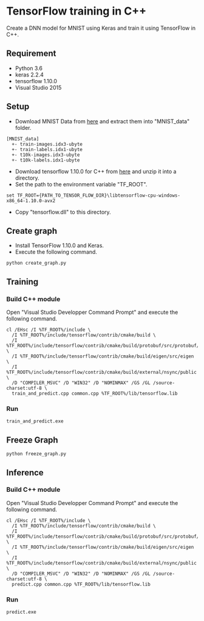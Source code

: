 # TensorFlow training in C++

Create a DNN model for MNIST using Keras and train it using TensorFlow in C++.

## Requirement

- Python 3.6
- keras 2.2.4
- tensorflow 1.10.0
- Visual Studio 2015

## Setup

- Download MNIST Data from [here](http://yann.lecun.com/exdb/mnist/) and extract them into "MNIST_data" folder.
```
[MNIST_data]
  +- train-images.idx3-ubyte
  +- train-labels.idx1-ubyte
  +- t10k-images.idx3-ubyte
  +- t10k-labels.idx1-ubyte
```
- Download tensorflow 1.10.0 for C++ from [here](https://github.com/fo40225/tensorflow-windows-wheel) and unzip it into a directory.
- Set the path to the environment variable "TF_ROOT".
```
set TF_ROOT={PATH_TO_TENSOR_FLOW_DIR}\libtensorflow-cpu-windows-x86_64-1.10.0-avx2
```

- Copy "tensorflow.dll" to this directory.

## Create graph

- Install TensorFlow 1.10.0 and Keras.
- Execute the following command.

```
python create_graph.py
```

## Training

### Build C++ module

Open "Visual Studio Developper Command Prompt" and execute the following command.

```
cl /EHsc /I %TF_ROOT%/include \
  /I %TF_ROOT%/include/tensorflow/contrib/cmake/build \
  /I %TF_ROOT%/include/tensorflow/contrib/cmake/build/protobuf/src/protobuf/src \
  /I %TF_ROOT%/include/tensorflow/contrib/cmake/build/eigen/src/eigen \
  /I %TF_ROOT%/include/tensorflow/contrib/cmake/build/external/nsync/public \
  /D "COMPILER_MSVC" /D "WIN32" /D "NOMINMAX" /GS /GL /source-charset:utf-8 \
  train_and_predict.cpp common.cpp %TF_ROOT%/lib/tensorflow.lib
```

### Run

```
train_and_predict.exe
```

## Freeze Graph

```
python freeze_graph.py
```

## Inference

### Build C++ module

Open "Visual Studio Developper Command Prompt" and execute the following command.

```
cl /EHsc /I %TF_ROOT%/include \
  /I %TF_ROOT%/include/tensorflow/contrib/cmake/build \
  /I %TF_ROOT%/include/tensorflow/contrib/cmake/build/protobuf/src/protobuf/src \
  /I %TF_ROOT%/include/tensorflow/contrib/cmake/build/eigen/src/eigen \
  /I %TF_ROOT%/include/tensorflow/contrib/cmake/build/external/nsync/public \
  /D "COMPILER_MSVC" /D "WIN32" /D "NOMINMAX" /GS /GL /source-charset:utf-8 \
  predict.cpp common.cpp %TF_ROOT%/lib/tensorflow.lib
```

### Run

```
predict.exe
```

